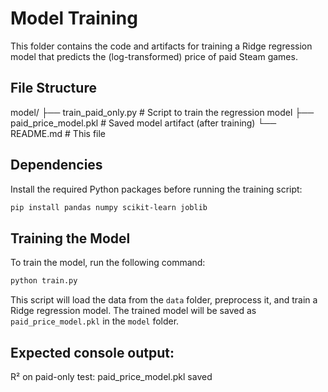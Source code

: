 # Model Training

This folder contains the code and artifacts for training a Ridge regression model that predicts the (log-transformed) price of paid Steam games.

## File Structure

model/
├── train_paid_only.py    # Script to train the regression model 
├── paid_price_model.pkl  # Saved model artifact (after training)
└── README.md             # This file

## Dependencies

Install the required Python packages before running the training script:

```bash
pip install pandas numpy scikit-learn joblib
```

## Training the Model

To train the model, run the following command:

```bash
python train.py
```

This script will load the data from the `data` folder, preprocess it, and train a Ridge regression model. The trained model will be saved as `paid_price_model.pkl` in the `model` folder.

## Expected console output:

R² on paid-only test: 
paid_price_model.pkl saved
